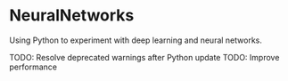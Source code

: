 # NeuralNetworks
Using Python to experiment with deep learning and neural networks.


TODO: Resolve deprecated warnings after Python update
TODO: Improve performance